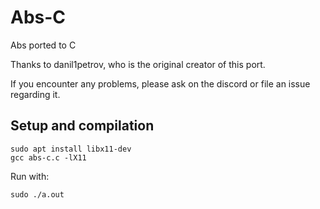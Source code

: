 # Abs-C
Abs ported to C

Thanks to danil1petrov, who is the original creator of this port.

If you encounter any problems, please ask on the discord or file an issue regarding it.

## Setup and compilation
```
sudo apt install libx11-dev
gcc abs-c.c -lX11
```
Run with:
```
sudo ./a.out
```
